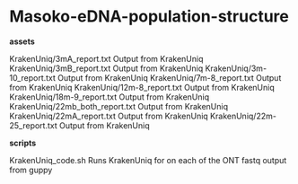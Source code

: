 # Masoko-eDNA-population-structure

**assets**

KrakenUniq/3mA_report.txt  Output from KrakenUniq
KrakenUniq/3mB_report.txt  Output from KrakenUniq
KrakenUniq/3m-10_report.txt  Output from KrakenUniq
KrakenUniq/7m-8_report.txt  Output from KrakenUniq
KrakenUniq/12m-8_report.txt  Output from KrakenUniq
KrakenUniq/18m-9_report.txt  Output from KrakenUniq
KrakenUniq/22mb_both_report.txt  Output from KrakenUniq
KrakenUniq/22mA_report.txt  Output from KrakenUniq
KrakenUniq/22m-25_report.txt  Output from KrakenUniq

**scripts**

KrakenUniq_code.sh  Runs KrakenUniq for on each of the ONT fastq output from guppy
